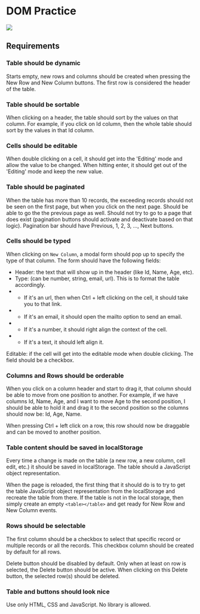 # DOM Practice

![](https://github.com/jeremythen/DOM_Table_Test/blob/main/table.jpg)

## Requirements

### Table should be dynamic

Starts empty, new rows and columns should be created when pressing the New Row and New Column buttons. The first row is considered the header of the table.

### Table should be sortable

When clicking on a header, the table should sort by the values on that column. For example, if you click on Id column, then the whole table should sort by the values in that Id column.

### Cells should be editable

When double clicking on a cell, it should get into the 'Editing' mode and allow the value to be changed. When hitting enter, it should get out of the 'Editing' mode and keep the new value.

### Table should be paginated

When the table has more than 10 records, the exceeding records should not be seen on the first page, but when you click on the next page. Should be able to go the the previous page as well. Should not try to go to a page that does exist (pagination buttons should activate and deactivate based on that logic). Pagination bar should have Previous, 1, 2, 3, ..., Next buttons.

### Cells should be typed

When clicking on `New Column`, a modal form should pop up to specify the type of that column. The form should have the following fields:

- Header: the text that will show up in the header (like Id, Name, Age, etc).
- Type: (can be number, string, email, url). This is to format the table accordingly. 
- - If it's an url, then when Ctrl + left clicking on the cell, it should take you to that link. 
- - If it's an email, it should open the mailto option to send an email. 
- - If it's a number, it should right align the context of the cell.
- - If it's a text, it should left align it.

Editable: if the cell will get into the editable mode when double clicking. The field should be a checkbox.

### Columns and Rows should be orderable

When you click on a column header and start to drag it, that column should be able to move from one position to another. For example, if we have columns Id, Name, Age, and I want to move Age to the second position, I should be able to hold it and drag it to the second position so the columns should now be: Id, Age, Name.

When pressing Ctrl + left click on a row, this row should now be draggable and can be moved to another position.

### Table content should be saved in localStorage

Every time a change is made on the table (a new row, a new column, cell edit, etc.) it should be saved in localStorage. The table should a JavaScript object representation.

When the page is reloaded, the first thing that it should do is to try to get the table JavaScript object representation from the localStorage and recreate the table from there. If the table is not in the local storage, then simply create an empty `<table></table>` and get ready for New Row and New Column events.

### Rows should be selectable

The first column should be a checkbox to select that specific record or multiple records or all the records. This checkbox column should be created by default for all rows.

Delete button should be disabled by default. Only when at least on row is selected, the Delete button should be active. When clicking on this Delete button, the selected row(s) should be deleted.

### Table and buttons should look nice

Use only HTML, CSS and JavaScript. No library is allowed.